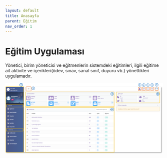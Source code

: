 ```yaml
---
layout: default
title: Anasayfa
parent: Eğitim
nav_order: 1
---
```


# Eğitim Uygulaması
Yönetici, birim yöneticisi ve eğitmenlerin sistemdeki eğitimleri, ilgili eğitime ait aktivite ve içerikleri(ödev, sınav, sanal sınıf, duyuru vb.) yönettikleri uygulamadır.

![CourseHome](/docs/media/modules/course/course.home3.png)

